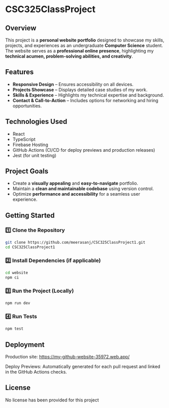 # CSC325ClassProject

## Overview  
This project is a **personal website portfolio** designed to showcase my skills, projects, and experiences as an undergraduate **Computer Science** student. The website serves as a **professional online presence**, highlighting my **technical acumen, problem-solving abilities, and creativity**.  

## Features  
- **Responsive Design** – Ensures accessibility on all devices.  
- **Projects Showcase** – Displays detailed case studies of my work.  
- **Skills & Experience** – Highlights my technical expertise and background.  
- **Contact & Call-to-Action** – Includes options for networking and hiring opportunities.  

## Technologies Used  
- React
- TypeScript
- Firebase Hosting
- GitHub Actions (CI/CD for deploy previews and production releases)
- Jest (for unit testing)

## Project Goals  
- Create a **visually appealing** and **easy-to-navigate** portfolio.  
- Maintain a **clean and maintainable codebase** using version control.  
- Optimize **performance and accessibility** for a seamless user experience.  

## Getting Started  
### 1️⃣ Clone the Repository  
```bash
git clone https://github.com/meerasanj/CSC325ClassProject1.git
cd CSC325ClassProject1
```
### 2️⃣ Install Dependencies (if applicable)  
```bash
cd website
npm ci
```
### 3️⃣ Run the Project (Locally)
```bash
npm run dev
```
### 4️⃣ Run Tests
```bash
npm test
```

## Deployment
Production site: https://my-github-website-35972.web.app/

Deploy Previews: Automatically generated for each pull request and linked in the GitHub Actions checks.

## License  
No license has been provided for this project 

